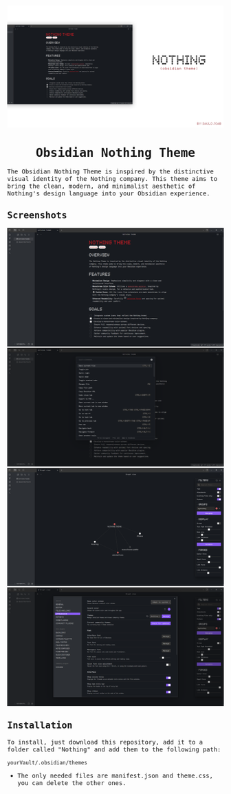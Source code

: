 
![Cover showing the title, "Nothing Obsidian Theme by Saulo Joab" and a screenshot of the theme on Obsidian](cover.png)

<div align="center">
<samp><h1>Obsidian Nothing Theme</h1></samp>
</div>

<samp>The Obsidian Nothing Theme is inspired by the distinctive visual identity of the Nothing company. This theme aims to bring the clean, modern, and minimalist aesthetic of Nothing's design language into your Obsidian experience.</samp>

## <samp>Screenshots</samp>

![alt text](screenshot-0.png)
![alt text](screenshot-1.png)
![alt text](screenshot-2.png)
![alt text](screenshot-3.png)

## <samp>Installation</samp>

<samp>To install, just download this repository, add it to a folder called "Nothing" and add them to the following path:</samp>

```
yourVault/.obsidian/themes
```

-   <samp>The only needed files are manifest.json and theme.css, you can delete the other ones.</samp>
